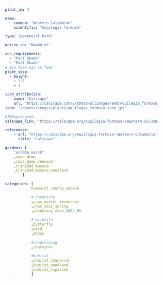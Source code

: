 ```yaml
---
plant_id: 4

name: 
    common: "Western Columbine"  
    scientific: "Aquilegia formosa" 

type: "perennial herb"

native_to: "Humboldt"

sun_requirements:
  - "Part Shade"
  - "Full Shade"
# min then max in feet
plant_size:
  - height: 
    - 1.5
    - 3

icon_attribution: 
    name: "Calscape"
    url: "https://calscape.com/ExtData/allimages/900/Aquilegia_formosa_900_65.jpg"
icon: "/assets/images/plants/aquilegia_formosa_icon.jpg"

#TBDeprecated
calscape_link: "https://calscape.org/Aquilegia-formosa-(Western-Columbine)"

references:
    - url: "https://calscape.org/Aquilegia-formosa-(Western-Columbine)"
      title: "Calscape"

gardens: [
    "arcata_marsh" 
    ,cnps_demo
    ,cnps_demo_redwood
    ,trinidad_museum
    ,trinidad_museum_woodland
        ]

categories: [ 
            humboldt_county_native

            # inventory
            ,cnps_master_inventory
            ,cnps_2022_spring
            ,inventory_cnps_2022_05
        
            # wildlife
            ,butterfly
            ,bird
            ,showy   
     
            #landscaping
            ,container
        
            #habitat
            ,habitat_chaparral
            ,habitat_woodland
            ,habitat_riparian
            ]
---
```


